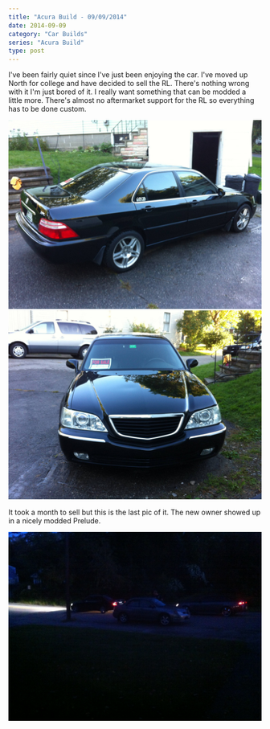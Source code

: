 ```yaml
---
title: "Acura Build - 09/09/2014"
date: 2014-09-09
category: "Car Builds"
series: "Acura Build"
type: post
---
```


I've been fairly quiet since I've just been enjoying the car. I've moved up North for college and have decided to sell the RL. There's nothing wrong with it I'm just bored of it. I really want something that can be modded a little more. There's almost no aftermarket support for the RL so everything has to be done custom.

![](images/1.jpg)
![](images/2.jpg)

It took a month to sell but this is the last pic of it. The new owner showed up in a nicely modded Prelude.

![](images/3.jpg)
